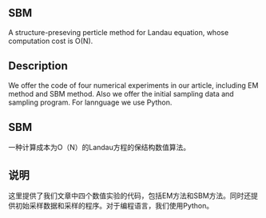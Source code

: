 ## SBM
A structure-preseving perticle method for Landau equation, whose computation cost is O(N).

## Description
We offer the code of four numerical experiments in our article, including EM method and SBM method. Also we offer the initial sampling data and sampling program. For lannguage we use Python.


## SBM
一种计算成本为O（N）的Landau方程的保结构数值算法。

## 说明
这里提供了我们文章中四个数值实验的代码，包括EM方法和SBM方法。同时还提供初始采样数据和采样的程序。对于编程语言，我们使用Python。